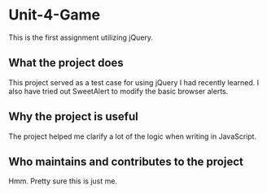 # Unit-4-Game

This is the first assignment utilizing jQuery.

## What the project does 

This project served as a test case for using jQuery I had recently learned. I also have tried out SweetAlert to modify the basic browser alerts.

## Why the project is useful 

The project helped me clarify a lot of the logic when writing in JavaScript.

## Who maintains and contributes to the project 

Hmm. Pretty sure this is just me.
